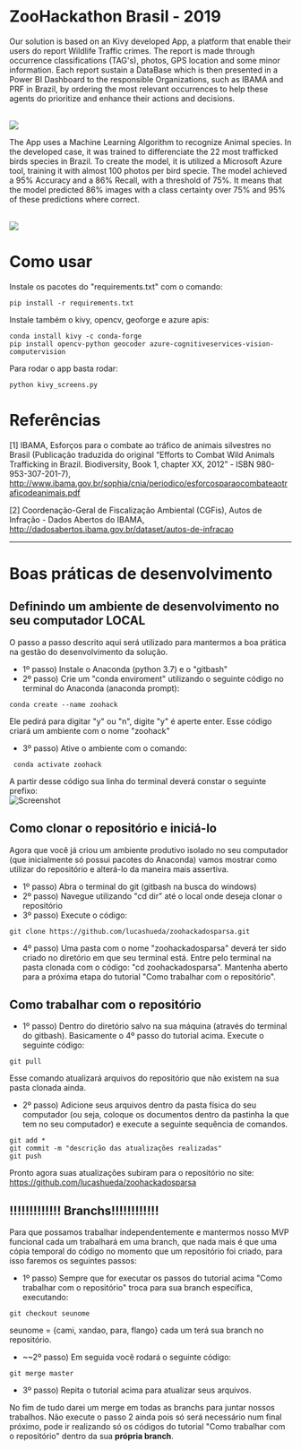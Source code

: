 # ZooHackathon Brasil - 2019

Our solution is based on an Kivy developed App, a platform that enable their users do report Wildlife Traffic crimes. The report is made through occurrence classifications (TAG's), photos, GPS location and some minor information. Each report sustain a DataBase which is then presented in a Power BI Dashboard to the responsible Organizations, such as IBAMA and PRF in Brazil, by ordering the most relevant occurrences to help these agents do prioritize and enhance their actions and decisions.

<br>
<img src="https://github.com/lucashueda/zoohackadosparsa/blob/master/tela_inicial.jpg?raw=true">
<br>

The App uses a Machine Learning Algorithm to recognize Animal species. In the developed case, it was trained to differenciate the 22 most trafficked birds species in Brazil. To create the model, it is utilized a Microsoft Azure tool, training it with almost 100 photos per bird specie. The model achieved a 95% Accuracy and a 86% Recall, with a threshold of 75%. It means that the model predicted 86% images with a class certainty over 75% and 95% of these predictions where correct.

<br>
<img src="https://github.com/lucashueda/zoohackadosparsa/blob/master/species_recognition.jpg?raw=true">
<br>

# Como usar

Instale os pacotes do "requirements.txt" com o comando:
```
pip install -r requirements.txt
```

Instale também o kivy, opencv, geoforge e azure apis:
```
conda install kivy -c conda-forge
pip install opencv-python geocoder azure-cognitiveservices-vision-computervision
```


Para rodar o app basta rodar:

```
python kivy_screens.py
```

# Referências

[1] IBAMA, Esforços para o combate ao tráfico de animais silvestres no Brasil (Publicação
traduzida do original “Efforts to Combat Wild Animals Trafficking in Brazil.
Biodiversity, Book 1, chapter XX, 2012” - ISBN 980-953-307-201-7), http://www.ibama.gov.br/sophia/cnia/periodico/esforcosparaocombateaotraficodeanimais.pdf

[2] Coordenação-Geral de Fiscalização Ambiental (CGFis), Autos de Infração - Dados Abertos do IBAMA, http://dadosabertos.ibama.gov.br/dataset/autos-de-infracao

___________________________________________________________________________________________________________________________________

# Boas práticas de desenvolvimento


## Definindo um ambiente de desenvolvimento no seu computador LOCAL

O passo a passo descrito aqui será utilizado para mantermos a boa prática na gestão do desenvolvimento da solução.

- 1º passo) Instale o Anaconda (python 3.7) e o "gitbash"
- 2º passo) Crie um "conda enviroment" utilizando o seguinte código no terminal do Anaconda (anaconda prompt):
```
conda create --name zoohack
```
Ele pedirá para digitar "y" ou "n", digite "y" é aperte enter. Esse código criará um ambiente com o nome "zoohack"

- 3º passo) Ative o ambiente com o comando: 
```
 conda activate zoohack
```

A partir desse código sua linha do terminal deverá constar o seguinte prefixo:
<br>
![Screenshot](https://github.com/lucashueda/zoohackadosparsa/blob/master/tutorial_git_activate.png?raw=true)
<br>

## Como clonar o repositório e iniciá-lo

Agora que você já criou um ambiente produtivo isolado no seu computador (que inicialmente só possui pacotes do Anaconda) vamos mostrar como utilizar do repositório e alterá-lo da maneira mais assertiva.

- 1º passo) Abra o terminal do git (gitbash na busca do windows)
- 2º passo) Navegue utilizando "cd dir" até o local onde deseja clonar o repositório
- 3º passo) Execute o código:
```
git clone https://github.com/lucashueda/zoohackadosparsa.git
```
- 4º passo) Uma pasta com o nome "zoohackadosparsa" deverá ter sido criado no diretório em que seu terminal está. Entre pelo terminal na pasta clonada com o código: "cd zoohackadosparsa". Mantenha aberto para a próxima etapa do tutorial "Como trabalhar com o repositório".

## Como trabalhar com o repositório

- 1º passo) Dentro do diretório salvo na sua máquina (através do terminal do gitbash). Basicamente o 4º passo do tutorial acima. Execute o seguinte código:
```
git pull
```
Esse comando atualizará arquivos do repositório que não existem na sua pasta clonada ainda. 
- 2º passo) Adicione seus arquivos dentro da pasta física do seu computador (ou seja, coloque os documentos dentro da pastinha la que tem no seu computador) e execute a seguinte sequência de comandos.
```
git add *
git commit -m "descrição das atualizações realizadas"
git push
```
Pronto agora suas atualizações subiram para o repositório no site: https://github.com/lucashueda/zoohackadosparsa

## !!!!!!!!!!!!! Branchs!!!!!!!!!!!!

Para que possamos trabalhar independentemente e mantermos nosso MVP funcional cada um trabalhará em uma branch, que nada mais é que uma cópia temporal do código no momento que um repositório foi criado, para isso faremos os seguintes passos:

- 1º passo) Sempre que for executar os passos do tutorial acima "Como trabalhar com o repositório" troca para sua branch específica, executando:
```
git checkout seunome
```
seunome = {cami, xandao, para, flango} cada um terá sua branch no repositório.
- ~~2º passo) Em seguida você rodará o seguinte código:
```
git merge master
```
- 3º passo) Repita o tutorial acima para atualizar seus arquivos.


No fim de tudo darei um merge em todas as branchs para juntar nossos trabalhos. Não execute o passo 2 ainda pois só será necessário num final próximo, pode ir realizando só os códigos do tutorial "Como trabalhar com o repositório" dentro da sua **própria branch**.

